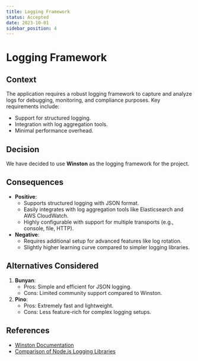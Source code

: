 ```yaml
---
title: Logging Framework
status: Accepted
date: 2023-10-01
sidebar_position: 4
---
```


# Logging Framework

## Context

The application requires a robust logging framework to capture and analyze logs for debugging, monitoring, and compliance purposes. Key requirements include:

- Support for structured logging.
- Integration with log aggregation tools.
- Minimal performance overhead.

## Decision

We have decided to use **Winston** as the logging framework for the project.

## Consequences

- **Positive**:
  - Supports structured logging with JSON format.
  - Easily integrates with log aggregation tools like Elasticsearch and AWS CloudWatch.
  - Highly configurable with support for multiple transports (e.g., console, file, HTTP).
- **Negative**:
  - Requires additional setup for advanced features like log rotation.
  - Slightly higher learning curve compared to simpler logging libraries.

## Alternatives Considered

1. **Bunyan**:
   - Pros: Simple and efficient for JSON logging.
   - Cons: Limited community support compared to Winston.
2. **Pino**:
   - Pros: Extremely fast and lightweight.
   - Cons: Less feature-rich for complex logging setups.

## References

- [Winston Documentation](https://github.com/winstonjs/winston)
- [Comparison of Node.js Logging Libraries](#)

